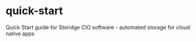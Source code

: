 # quick-start
Quick Start guide for Storidge CIO software - automated storage for cloud native apps
